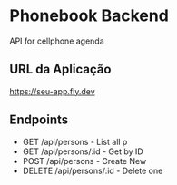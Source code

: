 # Phonebook Backend

API for cellphone agenda

## URL da Aplicação
https://seu-app.fly.dev

## Endpoints
- GET /api/persons - List all p
- GET /api/persons/:id - Get by ID
- POST /api/persons - Create New
- DELETE /api/persons/:id - Delete one